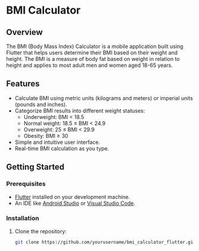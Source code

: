 # BMI Calculator

## Overview

The BMI (Body Mass Index) Calculator is a mobile application built using Flutter that helps users determine their BMI based on their weight and height. The BMI is a measure of body fat based on weight in relation to height and applies to most adult men and women aged 18-65 years.

## Features

- Calculate BMI using metric units (kilograms and meters) or imperial units (pounds and inches).
- Categorize BMI results into different weight statuses:
  - Underweight: BMI < 18.5
  - Normal weight: 18.5 ≤ BMI < 24.9
  - Overweight: 25 ≤ BMI < 29.9
  - Obesity: BMI ≥ 30
- Simple and intuitive user interface.
- Real-time BMI calculation as you type.

## Getting Started

### Prerequisites

- [Flutter](https://flutter.dev/docs/get-started/install) installed on your development machine.
- An IDE like [Android Studio](https://developer.android.com/studio) or [Visual Studio Code](https://code.visualstudio.com/).

### Installation

1. Clone the repository:
   ```bash
   git clone https://github.com/yourusername/bmi_calculator_flutter.git
